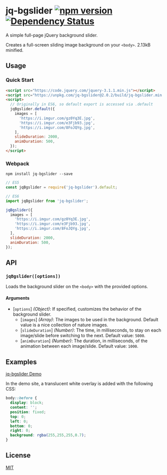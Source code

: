 # jq-bgslider [![npm version](https://badge.fury.io/js/jq-bgslider.svg)](https://www.npmjs.com/package/jq-bgslider) [![Dependency Status](https://david-dm.org/nathanhleung/jq-bgslider.svg)](https://david-dm.org/nathanhleung/jq-bgslider)
A simple full-page jQuery background slider.

Creates a full-screen sliding image background on your `<body>`. 2.13kB minified.

## Usage

### Quick Start

```html
<script src="https://code.jquery.com/jquery-3.1.1.min.js"></script>
<script src="https://unpkg.com/jq-bgslider@2.0.2/build/jq-bgslider.min.js"></script>
<script>
  // Originally in ES6, so default export is accessed via .default
  jqBgslider.default({
    images = [
      'https://i.imgur.com/gz0Yq3E.jpg',
      'https://i.imgur.com/e3Fjb93.jpg',
      'https://i.imgur.com/8FoJQYg.jpg',
    ],
    slideDuration: 2000,
    animDuration: 500,
  });
</script>
```

### Webpack
`npm install jq-bgslider --save`

```js
// ES5
const jqBgslider = require('jq-bgslider').default;

// ES6
import jqBgslider from 'jq-bgslider';

jqBgslider({
  images = [
    'https://i.imgur.com/gz0Yq3E.jpg',
    'https://i.imgur.com/e3Fjb93.jpg',
    'https://i.imgur.com/8FoJQYg.jpg',
  ],
  slideDuration: 2000,
  animDuration: 500,
});
```

## API

### `jqBgslider([options])`
Loads the background slider on the `<body>` with the provided options.

#### Arguments
* [`options`] _(Object)_: If specified, customizes the behavior of the background slider.
  * [`images`] _(Array)_: The images to be used in the background. Default value is a nice collection of nature images.
  * [`slideDuration`] _(Number)_: The time, in milliseconds, to stay on each image/slide before switching to the next. Default value: `5000`.
  * [`animDuration`] _(Number)_: The duration, in milliseconds, of the animation between each image/slide. Default value: `1000`.

## Examples
[jq-bgslider Demo](https://xyz.nathanhleung.com/jq-bgslider/)

In the demo site, a translucent white overlay is added with the following CSS:

```css
body::before {
  display: block;
  content: '';
  position: fixed;
  top: 0;
  left: 0;
  bottom: 0;
  right: 0;
  background: rgba(255,255,255,0.7);
}
```
## License
[MIT](https://github.com/nathanhleung/jq-bgslider/blob/master/LICENSE)
